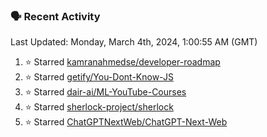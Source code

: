 ### 🗣 Recent Activity

<!--RECENT_ACTIVITY:last_update-->
Last Updated: Monday, March 4th, 2024, 1:00:55 AM (GMT)
<!--RECENT_ACTIVITY:last_update_end-->
<!--RECENT_ACTIVITY:start-->
1. ⭐ Starred [kamranahmedse/developer-roadmap](https://github.com/kamranahmedse/developer-roadmap)<br>
2. ⭐ Starred [getify/You-Dont-Know-JS](https://github.com/getify/You-Dont-Know-JS)<br>
3. ⭐ Starred [dair-ai/ML-YouTube-Courses](https://github.com/dair-ai/ML-YouTube-Courses)<br>
4. ⭐ Starred [sherlock-project/sherlock](https://github.com/sherlock-project/sherlock)<br>
5. ⭐ Starred [ChatGPTNextWeb/ChatGPT-Next-Web](https://github.com/ChatGPTNextWeb/ChatGPT-Next-Web)<br>
<!--RECENT_ACTIVITY:end-->
